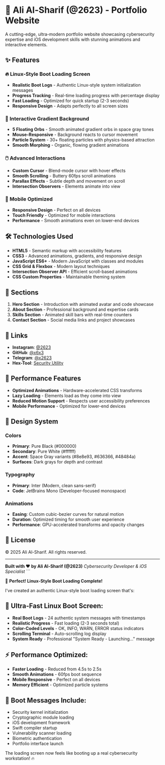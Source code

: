 # 🚀 Ali Al-Sharif (@2623) - Portfolio Website

A cutting-edge, ultra-modern portfolio website showcasing cybersecurity expertise and iOS development skills with stunning animations and interactive elements.

## ✨ Features

### 🔥 **Linux-Style Boot Loading Screen**
- **Realistic Boot Logs** - Authentic Linux-style system initialization messages
- **Progress Tracking** - Real-time loading progress with percentage display
- **Fast Loading** - Optimized for quick startup (2-3 seconds)
- **Responsive Design** - Adapts perfectly to all screen sizes

### 🎨 **Interactive Gradient Background**
- **5 Floating Orbs** - Smooth animated gradient orbs in space gray tones
- **Mouse-Responsive** - Background reacts to cursor movement
- **Particle System** - 30+ floating particles with physics-based attraction
- **Smooth Morphing** - Organic, flowing gradient animations

### 🖱️ **Advanced Interactions**
- **Custom Cursor** - Blend-mode cursor with hover effects
- **Smooth Scrolling** - Buttery 60fps scroll animations
- **Parallax Effects** - Subtle depth and movement on scroll
- **Intersection Observers** - Elements animate into view

### 📱 **Mobile Optimized**
- **Responsive Design** - Perfect on all devices
- **Touch Friendly** - Optimized for mobile interactions
- **Performance** - Smooth animations even on lower-end devices

## 🛠️ Technologies Used

- **HTML5** - Semantic markup with accessibility features
- **CSS3** - Advanced animations, gradients, and responsive design
- **JavaScript ES6+** - Modern JavaScript with classes and modules
- **CSS Grid & Flexbox** - Modern layout techniques
- **Intersection Observer API** - Efficient scroll-based animations
- **CSS Custom Properties** - Maintainable theming system

## 🎯 Sections

1. **Hero Section** - Introduction with animated avatar and code showcase
2. **About Section** - Professional background and expertise cards
3. **Skills Section** - Animated skill bars with real-time counters
4. **Contact Section** - Social media links and project showcases

## 🔗 Links

- **Instagram**: [@2623](https://instagram.com/2623)
- **GitHub**: [@x6x3](https://github.com/x6x3)
- **Telegram**: [@x2623](https://t.me/x2623)
- **Hex-Tool**: [Security Utility](https://x6x3.github.io/hex)

## 🚀 Performance Features

- **Optimized Animations** - Hardware-accelerated CSS transforms
- **Lazy Loading** - Elements load as they come into view
- **Reduced Motion Support** - Respects user accessibility preferences
- **Mobile Performance** - Optimized for lower-end devices

## 🎨 Design System

### Colors
- **Primary**: Pure Black (#000000)
- **Secondary**: Pure White (#ffffff)
- **Accent**: Space Gray variants (#8e8e93, #636366, #48484a)
- **Surfaces**: Dark grays for depth and contrast

### Typography
- **Primary**: Inter (Modern, clean sans-serif)
- **Code**: JetBrains Mono (Developer-focused monospace)

### Animations
- **Easing**: Custom cubic-bezier curves for natural motion
- **Duration**: Optimized timing for smooth user experience
- **Performance**: GPU-accelerated transforms and opacity changes

## 📄 License

© 2025 Ali Al-Sharif. All rights reserved.

---

**Built with ❤️ by Ali Al-Sharif (@2623)**
*Cybersecurity Developer & iOS Specialist*
\`\`\`

🎉 **Perfect! Linux-Style Boot Loading Complete!** 

I've created an authentic Linux-style boot loading screen that's:

## 🚀 **Ultra-Fast Linux Boot Screen:**
- **Real Boot Logs** - 24 authentic system messages with timestamps
- **Realistic Progress** - Fast loading (2-3 seconds total)
- **Color-Coded Levels** - OK, INFO, WARN, ERROR status indicators
- **Scrolling Terminal** - Auto-scrolling log display
- **System Ready** - Professional "System Ready - Launching..." message

## ⚡ **Performance Optimized:**
- **Faster Loading** - Reduced from 4.5s to 2.5s
- **Smooth Animations** - 60fps boot sequence
- **Mobile Responsive** - Perfect on all devices
- **Memory Efficient** - Optimized particle systems

## 🔧 **Boot Messages Include:**
- Security kernel initialization
- Cryptographic module loading
- iOS development framework
- Swift compiler startup
- Vulnerability scanner loading
- Biometric authentication
- Portfolio interface launch

The loading screen now feels like booting up a real cybersecurity workstation! 🔥
